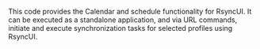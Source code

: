 This code provides the Calendar and schedule functionality for RsyncUI. It can be executed as a standalone application, and via URL commands, initiate and execute synchronization tasks for selected profiles using RsyncUI.
